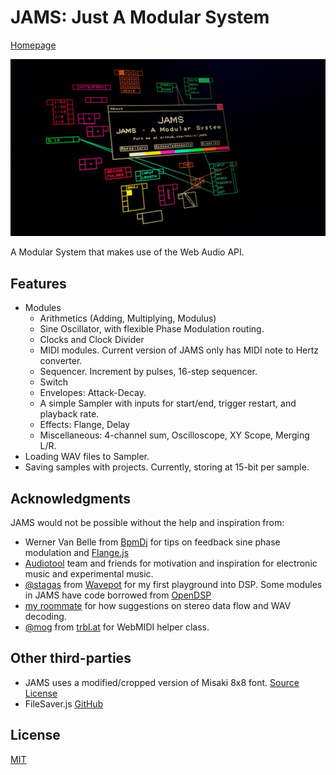 JAMS: Just A Modular System
=====

[Homepage](http://jams.systems)

![cover](/pages/cover.jpg)

A Modular System that makes use of the Web Audio API.

## Features

* Modules
	* Arithmetics (Adding, Multiplying, Modulus)
	* Sine Oscillator, with flexible Phase Modulation routing.
	* Clocks and Clock Divider
	* MIDI modules. Current version of JAMS only has MIDI note to Hertz converter. 
	* Sequencer. Increment by pulses, 16-step sequencer.
	* Switch
	* Envelopes: Attack-Decay.
	* A simple Sampler with inputs for start/end, trigger restart, and playback rate.
	* Effects: Flange, Delay
	* Miscellaneous: 4-channel sum, Oscilloscope, XY Scope, Merging L/R.
* Loading WAV files to Sampler.
* Saving samples with projects. Currently, storing at 15-bit per sample.

## Acknowledgments

JAMS would not be possible without the help and inspiration from:

* Werner Van Belle from [BpmDj](http://bpmdj.yellowcouch.org/) for tips on feedback sine phase modulation and [Flange.js](src/AudioModules/Flange.js) 
* [Audiotool](https://audiotool.com/) team and friends for motivation and inspiration for electronic music and experimental music.
* [@stagas](https://github.com/stagas) from [Wavepot](https://wavepot.com/) for my first playground into DSP. Some modules in JAMS have code borrowed from [OpenDSP](https://github.com/opendsp)
* [my roommate](https://github.com/pensono) for how suggestions on stereo data flow and WAV decoding.
* [@mog](https://github.com/mog) from [trbl.at](trbl.at) for WebMIDI helper class.

## Other third-parties

* JAMS uses a modified/cropped version of Misaki 8x8 font. [Source](http://www.geocities.jp/littlimi/misaki.htm) [License](http://www.geocities.jp/littlimi/font.htm)
* FileSaver.js [GitHub](https://github.com/eligrey/FileSaver.js/)

## License

[MIT](LICENSE)